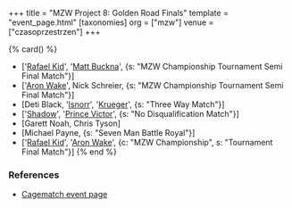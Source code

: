 +++
title = "MZW Project 8: Golden Road Finals"
template = "event_page.html"
[taxonomies]
org = ["mzw"]
venue = ["czasoprzestrzen"]
+++

{% card() %}
- ['[Rafael Kid](@/w/rafael-kid.md)', '[Matt Buckna](@/w/matt-buckna.md)', {s: "MZW
      Championship Tournament Semi Final Match"}]
- ['[Aron Wake](@/w/aron-wake.md)', Nick Schreier, {s: "MZW Championship Tournament
      Semi Final Match"}]
- [Deti Black, '[Isnorr](@/w/isnorr.md)', '[Krueger](@/w/olgierd.md)', {s: "Three
      Way Match"}]
- ['[Shadow](@/w/shadow.md)', '[Prince Victor](@/w/vic-golden.md)', {s: "No Disqualification
      Match"}]
- [Garett Noah, Chris Tyson]
- [Michael Payne, {s: "Seven Man Battle Royal"}]
- ['[Rafael Kid](@/w/rafael-kid.md)', '[Aron Wake](@/w/aron-wake.md)', {c: "MZW Championship",
    s: "Tournament Final Match"}]
{% end %}

### References

* [Cagematch event page](https://www.cagematch.net/?id=1&nr=322479)

